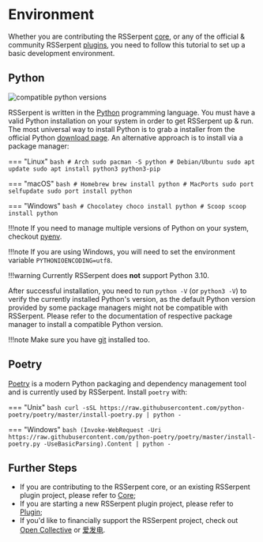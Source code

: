 # Environment

Whether you are contributing the RSSerpent [core](https://github.com/RSSerpent/RSSerpent), or any of the official & community RSSerpent [plugins](../plugin/index.md), you need to follow this tutorial to set up a basic development environment.

## Python

![compatible python versions](https://img.shields.io/pypi/pyversions/rsserpent)

RSSerpent is written in the [Python](https://www.python.org) programming language. You must have a valid Python installation on your system in order to get RSSerpent up & run. The most universal way to install Python is to grab a installer from the official Python [download page](https://www.python.org/downloads/). An alternative approach is to install via a package manager:

=== "Linux"
    ```bash
    # Arch
    sudo pacman -S python
    # Debian/Ubuntu
    sudo apt update
    sudo apt install python3 python3-pip
    ```

=== "macOS"
    ```bash
    # Homebrew
    brew install python
    # MacPorts
    sudo port selfupdate
    sudo port install python
    ```

=== "Windows"
    ```bash
    # Chocolatey
    choco install python
    # Scoop
    scoop install python
    ```

!!!note
    If you need to manage multiple versions of Python on your system, checkout [pyenv](https://github.com/pyenv/pyenv).

!!!note
    If you are using Windows, you will need to set the environment variable `PYTHONIOENCODING=utf8`.

!!!warning
    Currently RSSerpent does **not** support Python 3.10.

After successful installation, you need to run `python -V` (or `python3 -V`) to verify the currently installed Python's version, as the default Python version provided by some package managers might not be compatible with RSSerpent. Please refer to the documentation of respective package manager to install a compatible Python version.

!!!note
    Make sure you have [git](https://git-scm.com/) installed too.

## Poetry

[Poetry](https://python-poetry.org/) is a modern Python packaging and dependency management tool and is currently used by RSSerpent. Install `poetry` with:

=== "Unix"
    ```bash
    curl -sSL https://raw.githubusercontent.com/python-poetry/poetry/master/install-poetry.py | python -
    ```

=== "Windows"
    ```bash
    (Invoke-WebRequest -Uri https://raw.githubusercontent.com/python-poetry/poetry/master/install-poetry.py -UseBasicParsing).Content | python -
    ```

## Further Steps

- If you are contributing to the RSSerpent core, or an existing RSSerpent plugin project, please refer to [Core](core.md);
- If you are starting a new RSSerpent plugin project, please refer to [Plugin](plugin.md);
- If you'd like to financially support the RSSerpent project, check out [Open Collective](https://opencollective.com/rsserpent) or [爱发电](https://afdian.net/@rsserpent).
